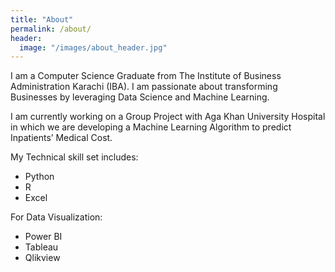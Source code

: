 ```yaml
---
title: "About"
permalink: /about/
header:
  image: "/images/about_header.jpg"
---
```


I am a Computer Science Graduate from The Institute of Business Administration Karachi (IBA). I am passionate about transforming Businesses by leveraging Data Science and Machine Learning. 

I am currently working on a Group Project with Aga Khan University Hospital in which we are developing a Machine Learning Algorithm to predict Inpatients’ Medical Cost.

My Technical skill set includes:

- Python
- R
- Excel 

For Data Visualization:
- Power BI
- Tableau
- Qlikview